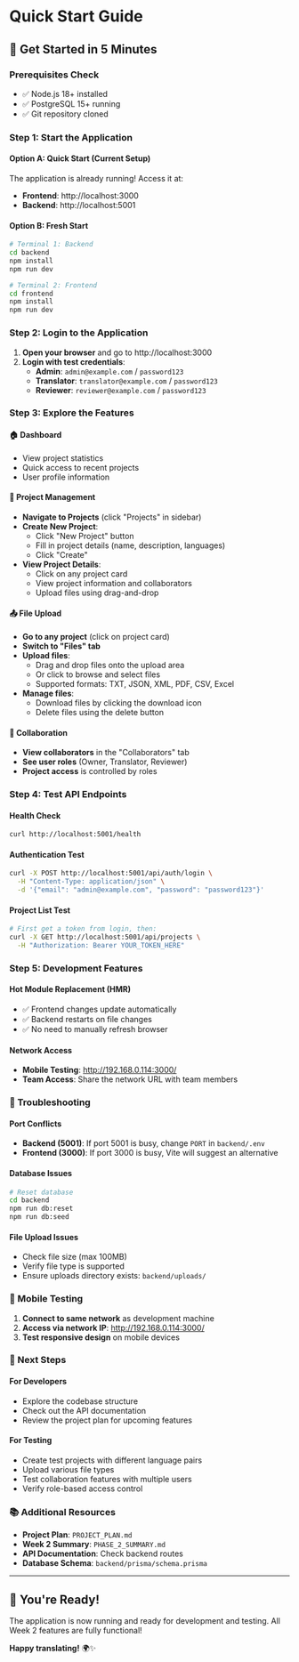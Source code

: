 # Quick Start Guide

## 🚀 **Get Started in 5 Minutes**

### **Prerequisites Check**
- ✅ Node.js 18+ installed
- ✅ PostgreSQL 15+ running
- ✅ Git repository cloned

### **Step 1: Start the Application**

#### **Option A: Quick Start (Current Setup)**
The application is already running! Access it at:
- **Frontend**: http://localhost:3000
- **Backend**: http://localhost:5001

#### **Option B: Fresh Start**
```bash
# Terminal 1: Backend
cd backend
npm install
npm run dev

# Terminal 2: Frontend
cd frontend  
npm install
npm run dev
```

### **Step 2: Login to the Application**

1. **Open your browser** and go to http://localhost:3000
2. **Login with test credentials**:
   - **Admin**: `admin@example.com` / `password123`
   - **Translator**: `translator@example.com` / `password123`
   - **Reviewer**: `reviewer@example.com` / `password123`

### **Step 3: Explore the Features**

#### **🏠 Dashboard**
- View project statistics
- Quick access to recent projects
- User profile information

#### **📁 Project Management**
- **Navigate to Projects** (click "Projects" in sidebar)
- **Create New Project**:
  - Click "New Project" button
  - Fill in project details (name, description, languages)
  - Click "Create"
- **View Project Details**:
  - Click on any project card
  - View project information and collaborators
  - Upload files using drag-and-drop

#### **📤 File Upload**
- **Go to any project** (click on project card)
- **Switch to "Files" tab**
- **Upload files**:
  - Drag and drop files onto the upload area
  - Or click to browse and select files
  - Supported formats: TXT, JSON, XML, PDF, CSV, Excel
- **Manage files**:
  - Download files by clicking the download icon
  - Delete files using the delete button

#### **👥 Collaboration**
- **View collaborators** in the "Collaborators" tab
- **See user roles** (Owner, Translator, Reviewer)
- **Project access** is controlled by roles

### **Step 4: Test API Endpoints**

#### **Health Check**
```bash
curl http://localhost:5001/health
```

#### **Authentication Test**
```bash
curl -X POST http://localhost:5001/api/auth/login \
  -H "Content-Type: application/json" \
  -d '{"email": "admin@example.com", "password": "password123"}'
```

#### **Project List Test**
```bash
# First get a token from login, then:
curl -X GET http://localhost:5001/api/projects \
  -H "Authorization: Bearer YOUR_TOKEN_HERE"
```

### **Step 5: Development Features**

#### **Hot Module Replacement (HMR)**
- ✅ Frontend changes update automatically
- ✅ Backend restarts on file changes
- ✅ No need to manually refresh browser

#### **Network Access**
- **Mobile Testing**: http://192.168.0.114:3000/
- **Team Access**: Share the network URL with team members

### **🔧 Troubleshooting**

#### **Port Conflicts**
- **Backend (5001)**: If port 5001 is busy, change `PORT` in `backend/.env`
- **Frontend (3000)**: If port 3000 is busy, Vite will suggest an alternative

#### **Database Issues**
```bash
# Reset database
cd backend
npm run db:reset
npm run db:seed
```

#### **File Upload Issues**
- Check file size (max 100MB)
- Verify file type is supported
- Ensure uploads directory exists: `backend/uploads/`

### **📱 Mobile Testing**

1. **Connect to same network** as development machine
2. **Access via network IP**: http://192.168.0.114:3000/
3. **Test responsive design** on mobile devices

### **🎯 Next Steps**

#### **For Developers**
- Explore the codebase structure
- Check out the API documentation
- Review the project plan for upcoming features

#### **For Testing**
- Create test projects with different language pairs
- Upload various file types
- Test collaboration features with multiple users
- Verify role-based access control

### **📚 Additional Resources**

- **Project Plan**: `PROJECT_PLAN.md`
- **Week 2 Summary**: `PHASE_2_SUMMARY.md`
- **API Documentation**: Check backend routes
- **Database Schema**: `backend/prisma/schema.prisma`

---

## 🎉 **You're Ready!**

The application is now running and ready for development and testing. All Week 2 features are fully functional!

**Happy translating!** 🌍✨
